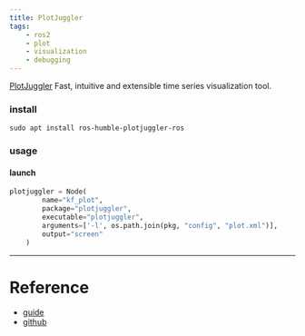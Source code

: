 ```yaml
---
title: PlotJuggler
tags:
    - ros2
    - plot
    - visualization
    - debugging
---
```

[PlotJuggler](https://www.plotjuggler.io/) Fast, intuitive and extensible
time series visualization tool.

### install

```
sudo apt install ros-humble-plotjuggler-ros
```

### usage
#### launch

```python
plotjuggler = Node(
        name="kf_plot",
        package="plotjuggler",
        executable="plotjuggler",
        arguments=['-l', os.path.join(pkg, "config", "plot.xml")],
        output="screen"
    )
```

---

# Reference
- [guide](https://facontidavide.github.io/PlotJuggler/visualization_howto/index.html#main-concepts)
- [github](https://github.com/facontidavide/PlotJuggler)

